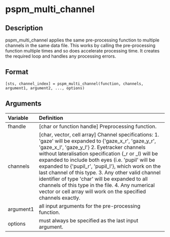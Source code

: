 # pspm_multi_channel
## Description
pspm_multi_channel applies the same pre-processing function to multiple channels in the same data file. This works by calling the pre-processing function multiple times and so does accelerate processing time. It creates the required loop and handles any processing errors.

## Format
`[sts, channel_index] = pspm_multi_channel(function, channels, argument1, argument2, ..., options)`

## Arguments
| Variable | Definition |
|:--|:--|
| fhandle | [char or function handle] Preprocessing function. |
| channels | [char, vector, cell array] Channel specifications: 1. 'gaze' will be expanded to {'gaze_x_r', 'gaze_y_r', 'gaze_x_l', 'gaze_y_l'} 2. Eyetracker channels without lateralisation specification (_r or _l) will be expanded to include both eyes (i.e. 'pupil' will be expanded to {'pupil_r', 'pupil_l'}, which work on the last channel of this type. 3. Any other valid channel identifier of type 'char' will be expanded to all channels of this type in the file. 4. Any numerical vector or cell array will work on the specified channels exactly. |
| argument1 | all input arguments for the pre-processing function. |
| options | must always be specified as the last input argument. |

